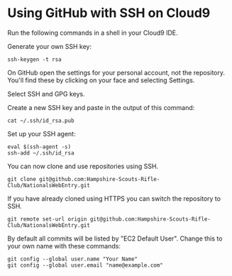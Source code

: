 # Using GitHub with SSH on Cloud9
Run the following commands in a shell in your Cloud9 IDE.

Generate your own SSH key:

`ssh-keygen -t rsa`

On GitHub open the settings for your personal account, not the repository. You'll find these by clicking on your face and selecting Settings.

Select SSH and GPG keys.

Create a new SSH key and paste in the output of this command:

`cat ~/.ssh/id_rsa.pub`

Set up your SSH agent:

````
eval $(ssh-agent -s)
ssh-add ~/.ssh/id_rsa
````

You can now clone and use repositories using SSH.

`git clone git@github.com:Hampshire-Scouts-Rifle-Club/NationalsWebEntry.git`

If you have already cloned using HTTPS you can switch the repository to SSH.

`git remote set-url origin git@github.com:Hampshire-Scouts-Rifle-Club/NationalsWebEntry.git`

By default all commits will be listed by "EC2 Default User". Change this to your own name with these commands:

````
git config --global user.name "Your Name"
git config --global user.email "name@example.com"
````
